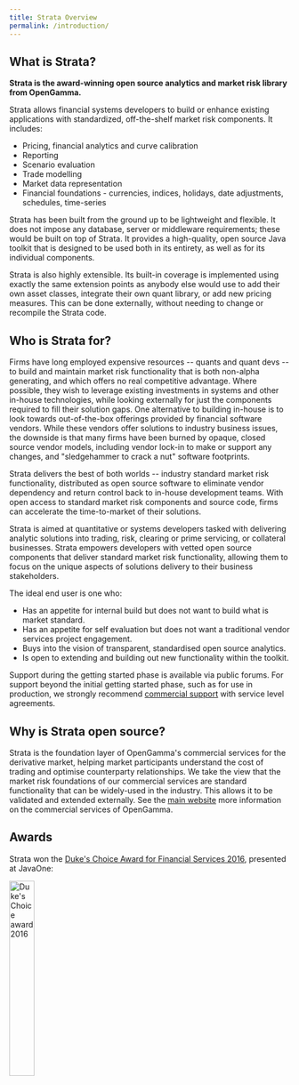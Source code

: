 ```yaml
---
title: Strata Overview
permalink: /introduction/
---
```


## What is Strata?

**Strata is the award-winning open source analytics and market risk library from OpenGamma.**

Strata allows financial systems developers to build or enhance existing applications with standardized,
off-the-shelf market risk components. It includes:

* Pricing, financial analytics and curve calibration
* Reporting
* Scenario evaluation
* Trade modelling
* Market data representation
* Financial foundations - currencies, indices, holidays, date adjustments, schedules, time-series

Strata has been built from the ground up to be lightweight and flexible. It does not impose any database,
server or middleware requirements; these would be built on top of Strata. It provides a high-quality,
open source Java toolkit that is designed to be used both in its entirety, as well as for its individual components.

Strata is also highly extensible. Its built-in coverage is implemented using exactly the same extension
points as anybody else would use to add their own asset classes, integrate their own quant library,
or add new pricing measures. This can be done externally, without needing to change or recompile the Strata code.

## Who is Strata for?

Firms have long employed expensive resources -- quants and quant devs -- to build and maintain market risk
functionality that is both non-alpha generating, and which offers no real competitive advantage.
Where possible, they wish to leverage existing investments in systems and other in-house technologies,
while looking externally for just the components required to fill their solution gaps.
One alternative to building in-house is to look towards out-of-the-box offerings provided by financial software vendors.
While these vendors offer solutions to industry business issues, the downside is that many firms have been burned
by opaque, closed source vendor models, including vendor lock-in to make or support any changes, and
"sledgehammer to crack a nut" software footprints.

Strata delivers the best of both worlds -- industry standard market risk functionality, distributed as
open source software to eliminate vendor dependency and return control back to in-house development teams.
With open access to standard market risk components and source code, firms can accelerate the time-to-market
of their solutions.

Strata is aimed at quantitative or systems developers tasked with delivering analytic solutions into trading,
risk, clearing or prime servicing, or collateral businesses.
Strata empowers developers with vetted open source components that deliver standard market risk functionality,
allowing them to focus on the unique aspects of solutions delivery to their business stakeholders.

The ideal end user is one who: 

* Has an appetite for internal build but does not want to build what is market standard. 
* Has an appetite for self evaluation but does not want a traditional vendor services project engagement. 
* Buys into the vision of transparent, standardised open source analytics.
* Is open to extending and building out new functionality within the toolkit. 

Support during the getting started phase is available via public forums.
For support beyond the initial getting started phase, such as for use in production,
we strongly recommend [commercial support]({{site.baseurl}}/support) with service level agreements.

## Why is Strata open source?

Strata is the foundation layer of OpenGamma's commercial services for the derivative market,
helping market participants understand the cost of trading and optimise counterparty relationships.
We take the view that the market risk foundations of our commercial services are standard functionality
that can be widely-used in the industry. This allows it to be validated and extended externally.
See the [main website](http://www.opengamma.com) more information on the commercial services of OpenGamma.


## Awards

Strata won the [Duke's Choice Award for Financial Services 2016](https://web.archive.org/web/20170101145841/https://www.oracle.com/javaone/dukes-choice-award.html),
presented at JavaOne:

<img style="max-width:100%;width:30%;height:auto;" alt="Duke's Choice award 2016" src="{{site.baseurl}}/images/dukeschoice.png" />
